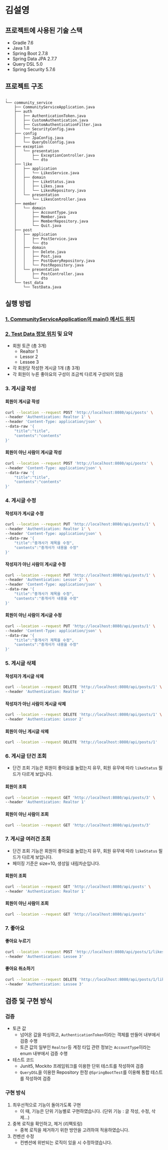 # 김설영 
## 프로젝트에 사용된 기술 스택
- Gradle 7.6
- Java 1.8
- Spring Boot 2.7.8
- Spring Data JPA 2.7.7
- Query DSL 5.0
- Spring Security 5.7.6

## 프로젝트 구조
```text
.
└── community_service
    ├── CommunityServiceApplication.java
    ├── auth
    │   ├── AuthenticationToken.java
    │   ├── CustomAuthentication.java
    │   ├── CustomAuthenticationFilter.java
    │   └── SecurityConfig.java
    ├── config
    │   ├── JpaConfig.java
    │   └── QueryDslConfig.java
    ├── exception
    │   └── presentation
    │       ├── ExceptionController.java
    │       └── dto
    ├── like
    │   ├── application
    │   │   └── LikesService.java
    │   ├── domain
    │   │   ├── LikeStatus.java
    │   │   ├── Likes.java
    │   │   └── LikesRepository.java
    │   └── presentation
    │       └── LikesController.java
    ├── member
    │   └── domain
    │       ├── AccountType.java
    │       ├── Member.java
    │       ├── MemberRepository.java
    │       └── Quit.java
    ├── post
    │   ├── application
    │   │   ├── PostService.java
    │   │   └── dto
    │   ├── domain
    │   │   ├── Delete.java
    │   │   ├── Post.java
    │   │   ├── PostQueryRepository.java
    │   │   └── PostRepository.java
    │   └── presentation
    │       ├── PostController.java
    │       └── dto
    └── test_data
        └── TestData.java
```

## 실행 방법
### [1. CommunityServiceApplication의 main() 메서드 위치](src/main/java/com/kimsy/community_service/CommunityServiceApplication.java)
### [2. Test Data 정보 위치](src/main/java/com/kimsy/community_service/test_data/TestData.java) 및 요약 
- 회원 토큰 (총 3개) 
  - Realtor 1
  - Lessor 2
  - Lessee 3
- 각 회원당 작성한 게시글 1개 (총 3개)
- 각 회원이 누른 좋아요의 구성이 조금씩 다르게 구성되어 있음 

### 3. 게시글 작성
#### 회원이 게시글 작성
```bash
curl --location --request POST 'http://localhost:8080/api/posts' \
--header 'Authentication: Realtor 1' \
--header 'Content-Type: application/json' \
--data-raw '{
    "title":"title",
    "contents":"contents"
}'
```

#### 회원이 아닌 사람이 게시글 작성
```bash
curl --location --request POST 'http://localhost:8080/api/posts' \
--header 'Content-Type: application/json' \
--data-raw '{
    "title":"title",
    "contents":"contents"
}'
```

### 4. 게시글 수정
#### 작성자가 게시글 수정
```bash
curl --location --request PUT 'http://localhost:8080/api/posts/1' \
--header 'Authentication: Realtor 1' \
--header 'Content-Type: application/json' \
--data-raw '{
    "title":"중개사가 제목을 수정",
    "contents":"중개사가 내용을 수정"
}'
```

#### 작성자가 아닌 사람이 게시글 수정
```bash
curl --location --request PUT 'http://localhost:8080/api/posts/1' \
--header 'Authentication: Lessor 2' \
--header 'Content-Type: application/json' \
--data-raw '{
    "title":"중개사가 제목을 수정",
    "contents":"중개사가 내용을 수정"
}'
```

#### 회원이 아닌 사람이 게시글 수정
```bash
curl --location --request PUT 'http://localhost:8080/api/posts/1' \
--header 'Content-Type: application/json' \
--data-raw '{
    "title":"중개사가 제목을 수정",
    "contents":"중개사가 내용을 수정"
}'
```

### 5. 게시글 삭제 
#### 작성자가 게시글 삭제
```bash
curl --location --request DELETE 'http://localhost:8080/api/posts/1' \
--header 'Authentication: Realtor 1'
```

#### 작성자가 아닌 사람이 게시글 삭제
```bash
curl --location --request DELETE 'http://localhost:8080/api/posts/1' \
--header 'Authentication: Lessor 2'
```

#### 회원이 아닌 게시글 삭제
```bash
curl --location --request DELETE 'http://localhost:8080/api/posts/1'
```

### 6. 게시글 단건 조회
- 단건 조회 기능은 회원이 좋아요를 눌렀는지 유무, 회원 유무에 따라 `likeStatus` 필드가 다르게 보입니다.

#### 회원이 조회
```bash
curl --location --request GET 'http://localhost:8080/api/posts/3' \
--header 'Authentication: Realtor 1'
```

#### 회원이 아닌 사람이 조회
```bash
curl --location --request GET 'http://localhost:8080/api/posts/3'
```

### 7. 게시글 여러건 조회
- 단건 조회 기능은 회원이 좋아요를 눌렀는지 유무, 회원 유무에 따라 `likeStatus` 필드가 다르게 보입니다.
- 페이징 기준은 size=10, 생성일 내림차순입니다.

#### 회원이 조회
```bash
curl --location --request GET 'http://localhost:8080/api/posts' \
--header 'Authentication: Realtor 1'
```

#### 회원이 아닌 사람이 조회
```bash
curl --location --request GET 'http://localhost:8080/api/posts'
```


### 7. 좋아요 
#### 좋아요 누르기 
```bash
curl --location --request POST 'http://localhost:8080/api/posts/1/likes' \
--header 'Authentication: Lessee 3'
```

#### 좋아요 취소하기
```bash
curl --location --request DELETE 'http://localhost:8080/api/posts/1/likes' \
--header 'Authentication: Lessee 3'
```


## 검증 및 구현 방식 
### 검증 
- 토큰 값
  - 넘어온 값을 파싱하고, `AuthenticationToken`이라는 객체를 만들어 내부에서 검증 수행 
  - 토큰 값의 일부인 `Realtor`등 계정 타입 관련 정보는 `AccountType`이라는 enum 내부에서 검증 수행 
- 테스트 코드
  - Junit5, Mockito 프레임워크를 이용한 단위 테스트를 작성하여 검증 
  - `QueryDSL`을 이용한 Repository 한정 `@SpringBootTest`를 이용해 통합 테스트를 작성하여 검증 

### 구현 방식 
1. 최우선적으로 기능이 돌아가도록 구현
   - 이 때, 기능은 단위 기능별로 구현하였습니다. (단위 기능 : 글 작성, 수정, 삭제...)
2. 중복 로직을 확인하고, 제거 (리팩토링)
   - 중복 로직을 제거하기 위한 방안을 고려하여 적용하였습니다.
3. 컨벤션 수정 
   - 컨벤션에 위반되는 로직이 있을 시 수정하였습니다. 
